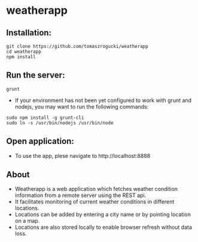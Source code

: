 weatherapp
==========

## Installation: 
```
git clone https://github.com/tomaszrogucki/weatherapp
cd weatherapp
npm install
```

## Run the server:
```
grunt
```

* If your environment has not been yet configured to work with grunt and nodejs, you may want to run the following commands:

```
sudo npm install -g grunt-cli
sudo ln -s /usr/bin/nodejs /usr/bin/node
```

## Open application:

* To use the app, plese navigate to http://localhost:8888


## About

* Weatherapp is a web application which fetches weather condition information from a remote server using the REST api.
* It facilitates monitoring of current weather conditions in different locations.
* Locations can be added by entering a city name or by pointing location on a map.
* Locations are also stored locally to enable browser refresh without data loss.


